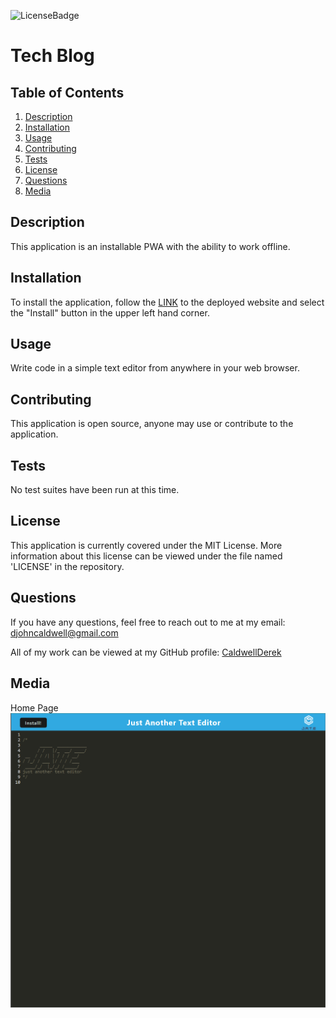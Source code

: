 ![LicenseBadge](https://img.shields.io/badge/License-MIT-blue)
# Tech Blog

## Table of Contents
1. [Description](#description)
2. [Installation](#installation)
3. [Usage](#usage)
4. [Contributing](#contributing)
5. [Tests](#tests)
6. [License](#license)
7. [Questions](#questions)
8. [Media](#media)


## Description
This application is an installable PWA with the ability to work offline. 

## Installation
To install the application, follow the [LINK]() to the deployed website and select the "Install" button in the upper left hand corner.

## Usage
Write code in a simple text editor from anywhere in your web browser.

## Contributing
This application is open source, anyone may use or contribute to the application.

## Tests
No test suites have been run at this time.

## License
This application is currently covered under the MIT License. More information about this license can be viewed under the file named 'LICENSE' in the repository.

## Questions
If you have any questions, feel free to reach out to me at my email: djohncaldwell@gmail.com

All of my work can be viewed at my GitHub profile: [CaldwellDerek](https://github.com/CaldwellDerek)

## Media

Home Page
![home-page](./screenshots/home-page.png)